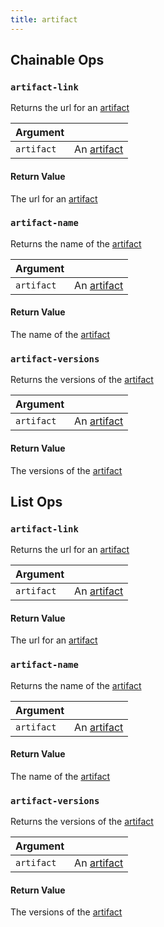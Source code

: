```yaml
---
title: artifact
---
```

## Chainable Ops
<h3 id="artifact-link"><code>artifact-link</code></h3>

Returns the url for an [artifact](artifact.md)

| Argument |  |
| :--- | :--- |
| `artifact` | An [artifact](artifact.md) |

#### Return Value
The url for an [artifact](artifact.md)

<h3 id="artifact-name"><code>artifact-name</code></h3>

Returns the name of the [artifact](artifact.md)

| Argument |  |
| :--- | :--- |
| `artifact` | An [artifact](artifact.md) |

#### Return Value
The name of the [artifact](artifact.md)

<h3 id="artifact-versions"><code>artifact-versions</code></h3>

Returns the versions of the [artifact](artifact.md)

| Argument |  |
| :--- | :--- |
| `artifact` | An [artifact](artifact.md) |

#### Return Value
The versions of the [artifact](artifact.md)


## List Ops
<h3 id="artifact-link"><code>artifact-link</code></h3>

Returns the url for an [artifact](artifact.md)

| Argument |  |
| :--- | :--- |
| `artifact` | An [artifact](artifact.md) |

#### Return Value
The url for an [artifact](artifact.md)

<h3 id="artifact-name"><code>artifact-name</code></h3>

Returns the name of the [artifact](artifact.md)

| Argument |  |
| :--- | :--- |
| `artifact` | An [artifact](artifact.md) |

#### Return Value
The name of the [artifact](artifact.md)

<h3 id="artifact-versions"><code>artifact-versions</code></h3>

Returns the versions of the [artifact](artifact.md)

| Argument |  |
| :--- | :--- |
| `artifact` | An [artifact](artifact.md) |

#### Return Value
The versions of the [artifact](artifact.md)

